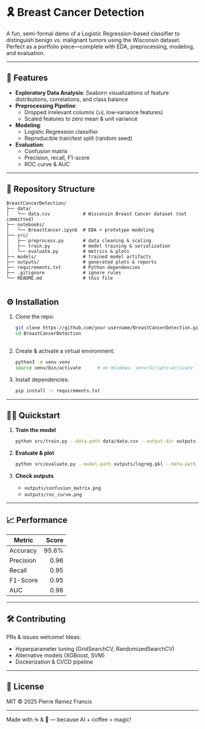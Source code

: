 # 🎗️ Breast Cancer Detection

A fun, semi-formal demo of a Logistic Regression–based classifier to distinguish benign vs. malignant tumors using the Wisconsin dataset. Perfect as a portfolio piece—complete with EDA, preprocessing, modeling, and evaluation.

---

## 🚀 Features

- **Exploratory Data Analysis**: Seaborn visualizations of feature distributions, correlations, and class balance  
- **Preprocessing Pipeline**:  
  - Dropped irrelevant columns (`id`, low‑variance features)  
  - Scaled features to zero mean & unit variance  
- **Modeling**:  
  - Logistic Regression classifier  
  - Reproducible train/test split (random seed)  
- **Evaluation**:  
  - Confusion matrix  
  - Precision, recall, F1-score  
  - ROC curve & AUC

---

## 📂 Repository Structure

```
BreastCancerDetection/
├── data/
│   └── data.csv            # Wisconsin Breast Cancer dataset (not committed)
├── notebooks/
│   └── BreastCancer.ipynb  # EDA + prototype modeling
├── src/
│   ├── preprocess.py       # data cleaning & scaling
│   ├── train.py            # model training & serialization
│   └── evaluate.py         # metrics & plots
├── models/                 # trained model artifacts
├── outputs/                # generated plots & reports
├── requirements.txt        # Python dependencies
├── .gitignore              # ignore rules
└── README.md               # this file


```

## ⚙️ Installation

1. Clone the repo:  
   ```bash
   git clone https://github.com/your-username/BreastCancerDetection.git
   cd BreastCancerDetection
  

2. Create & activate a virtual environment:

   ```bash
   python3 -m venv venv
   source venv/bin/activate      # on Windows: venv\Scripts\activate
   ```
3. Install dependencies:

   ```bash
   pip install -r requirements.txt
   ```

---

## 🚴‍♀️ Quickstart

1. **Train the model**

   ```bash
   python src/train.py --data-path data/data.csv --output-dir outputs
   ```
2. **Evaluate & plot**

   ```bash
   python src/evaluate.py --model-path outputs/logreg.pkl --data-path data/data.csv --output-dir outputs
   ```
3. **Check outputs**

   * `outputs/confusion_matrix.png`
   * `outputs/roc_curve.png`

---

## 📈 Performance

| Metric    | Score |
| --------- | ----: |
| Accuracy  | 95.6% |
| Precision |  0.96 |
| Recall    |  0.95 |
| F1-Score  |  0.95 |
| AUC       |  0.98 |

---

## 🛠️ Contributing

PRs & issues welcome! Ideas:

* Hyperparameter tuning (GridSearchCV, RandomizedSearchCV)
* Alternative models (XGBoost, SVM)
* Dockerization & CI/CD pipeline

---

## 📜 License

MIT © 2025 Pierre Ramez Francis

---

Made with ☕ & 🤖 — because AI + coffee = magic!


